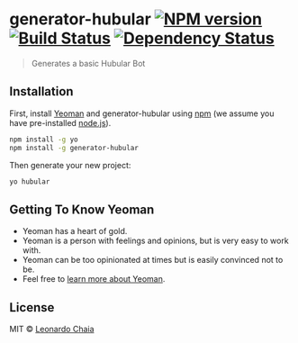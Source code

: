 # generator-hubular [![NPM version][npm-image]][npm-url] [![Build Status][travis-image]][travis-url] [![Dependency Status][daviddm-image]][daviddm-url]
> Generates a basic Hubular Bot

## Installation

First, install [Yeoman](http://yeoman.io) and generator-hubular using [npm](https://www.npmjs.com/) (we assume you have pre-installed [node.js](https://nodejs.org/)).

```bash
npm install -g yo
npm install -g generator-hubular
```

Then generate your new project:

```bash
yo hubular
```

## Getting To Know Yeoman

 * Yeoman has a heart of gold.
 * Yeoman is a person with feelings and opinions, but is very easy to work with.
 * Yeoman can be too opinionated at times but is easily convinced not to be.
 * Feel free to [learn more about Yeoman](http://yeoman.io/).

## License

MIT © [Leonardo Chaia](https://github.com/leonardochaia)


[npm-image]: https://badge.fury.io/js/generator-hubular.svg
[npm-url]: https://npmjs.org/package/generator-hubular
[travis-image]: https://travis-ci.org/leonardochaia/generator-hubular.svg?branch=master
[travis-url]: https://travis-ci.org/leonardochaia/generator-hubular
[daviddm-image]: https://david-dm.org/leonardochaia/generator-hubular.svg?theme=shields.io
[daviddm-url]: https://david-dm.org/leonardochaia/generator-hubular
